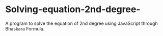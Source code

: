 # Solving-equation-2nd-degree-
A program to solve the equation of 2nd degree using JavaScript through Bhaskara Formula.
